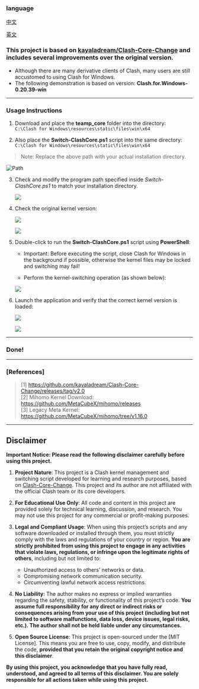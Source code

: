 ### language

[中文](REDME.md)

[英文](REDME_en.md)

### This project is based on [kayaladream/Clash-Core-Change](https://github.com/kayaladream/Clash-Core-Change) and includes several improvements over the original version.

- Although there are many derivative clients of Clash, many users are still accustomed to using Clash for Windows.
- The following demonstration is based on version: **Clash.for.Windows-0.20.39-win**

---

### Usage Instructions

1. Download and place the **teamp_core** folder into the directory:  
   `C:\Clash for Windows\resources\static\files\win\x64`

2. Also place the **Switch-ClashCore.ps1** script into the same directory:  
   `C:\Clash for Windows\resources\static\files\win\x64`

> Note: Replace the above path with your actual installation directory.

![Path](./images/path.png)

3. Check and modify the program path specified inside *Switch-ClashCore.ps1* to match your installation directory.

   ![](./images/path_2.png)

4. Check the original kernel version:

   ![](./images/%E5%8E%9F%E7%89%88%E5%86%85%E6%A0%B8.png)

   ![](./images/%E5%8E%9F%E7%89%88%E5%86%85%E6%A0%B8%E7%89%88%E6%9C%AC.png)

5. Double-click to run the **Switch-ClashCore.ps1** script using **PowerShell**:

   - Important: Before executing the script, close Clash for Windows in the background if possible, otherwise the kernel files may be locked and switching may fail!

   - Perform the kernel-switching operation (as shown below):

   ![](./images/use_psl.png)

6. Launch the application and verify that the correct kernel version is loaded:

   ![](./images/%E5%88%87%E6%8D%A2%E5%90%8E%E7%9A%84%E5%86%85%E6%A0%B8%E7%89%88%E6%9C%AC1.png)

   ![](./images/%E5%88%87%E6%8D%A2%E5%90%8E%E7%9A%84%E5%86%85%E6%A0%B8%E7%89%88%E6%9C%AC2.png)

---

### Done!

---

### [References]

> [1] https://github.com/kayaladream/Clash-Core-Change/releases/tag/v2.0  
> [2] Mihomo Kernel Download: https://github.com/MetaCubeX/mihomo/releases  
> [3] Legacy Meta Kernel: https://github.com/MetaCubeX/mihomo/tree/v1.16.0  

---

## Disclaimer

**Important Notice: Please read the following disclaimer carefully before using this project.**

1. **Project Nature**: This project is a Clash kernel management and switching script developed for learning and research purposes, based on [Clash-Core-Change](https://github.com/kayaladream/Clash-Core-Change). This project and its author are not affiliated with the official Clash team or its core developers.

2. **For Educational Use Only**: All code and content in this project are provided solely for technical learning, discussion, and research. You may not use this project for any commercial or profit-making purposes.

3. **Legal and Compliant Usage**: When using this project’s scripts and any software downloaded or installed through them, you must strictly comply with the laws and regulations of your country or region. **You are strictly prohibited from using this project to engage in any activities that violate laws, regulations, or infringe upon the legitimate rights of others**, including but not limited to:
    * Unauthorized access to others’ networks or data.
    * Compromising network communication security.
    * Circumventing lawful network access restrictions.

4. **No Liability**: The author makes no express or implied warranties regarding the safety, stability, or functionality of this project’s code. **You assume full responsibility for any direct or indirect risks or consequences arising from your use of this project (including but not limited to software malfunctions, data loss, device issues, legal risks, etc.). The author shall not be held liable under any circumstances.**

5. **Open Source License**: This project is open-sourced under the [MIT License]. This means you are free to use, copy, modify, and distribute the code, **provided that you retain the original copyright notice and this disclaimer**.

**By using this project, you acknowledge that you have fully read, understood, and agreed to all terms of this disclaimer. You are solely responsible for all actions taken while using this project.**